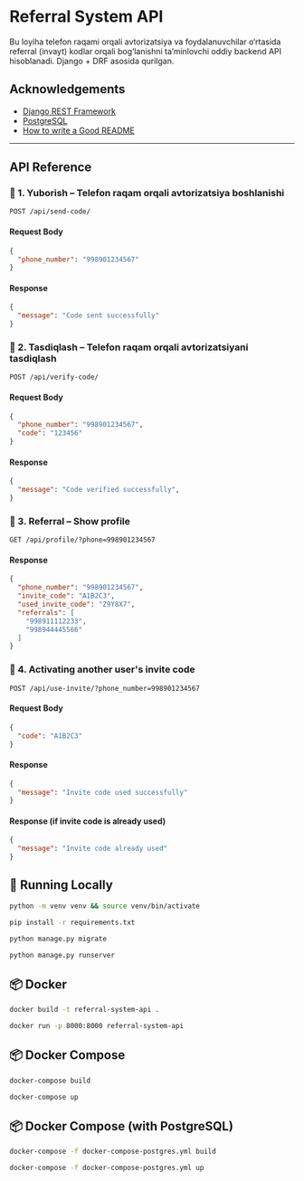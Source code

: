 # Referral System API

Bu loyiha telefon raqami orqali avtorizatsiya va foydalanuvchilar o‘rtasida referral (invayt) kodlar orqali bog‘lanishni ta’minlovchi oddiy backend API hisoblanadi. Django + DRF asosida qurilgan.

## Acknowledgements

- [Django REST Framework](https://www.django-rest-framework.org/)
- [PostgreSQL](https://www.postgresql.org/)
- [How to write a Good README](https://bulldogjob.com/news/449-how-to-write-a-good-readme-for-your-github-project)

---

## API Reference

### 🔐 1. Yuborish – Telefon raqam orqali avtorizatsiya boshlanishi

```http
POST /api/send-code/
```
#### Request Body
```json
{
  "phone_number": "998901234567"
}
```
#### Response
```json
{
  "message": "Code sent successfully"
}
```
### 🔐 2. Tasdiqlash – Telefon raqam orqali avtorizatsiyani tasdiqlash

```http
POST /api/verify-code/
```
#### Request Body
```json
{
  "phone_number": "998901234567",
  "code": "123456"
}
```
#### Response
```json
{
  "message": "Code verified successfully",
}
```
### 🔗 3. Referral – Show profile

```http
GET /api/profile/?phone=998901234567
```

#### Response
```json
{
  "phone_number": "998901234567",
  "invite_code": "A1B2C3",
  "used_invite_code": "Z9Y8X7",
  "referrals": [
    "998911112233",
    "998944445566"
  ]
}
```
### 🔗 4. Activating another user's invite code

```http
POST /api/use-invite/?phone_number=998901234567
```
#### Request Body
```json
{
  "code": "A1B2C3"
}
```
#### Response
```json
{
  "message": "Invite code used successfully"
}
```
#### Response (if invite code is already used)
```json
{
  "message": "Invite code already used"
}
```

## 🧪 Running Locally
```bash
python -m venv venv && source venv/bin/activate
```

```bash
pip install -r requirements.txt
```

```bash
python manage.py migrate
```

```bash
python manage.py runserver
```
## 📦 Docker
```bash
docker build -t referral-system-api .
```

```bash
docker run -p 8000:8000 referral-system-api
```
## 📦 Docker Compose
```bash
docker-compose build
```

```bash
docker-compose up
```
## 📦 Docker Compose (with PostgreSQL)
```bash
docker-compose -f docker-compose-postgres.yml build
```

```bash
docker-compose -f docker-compose-postgres.yml up
```
